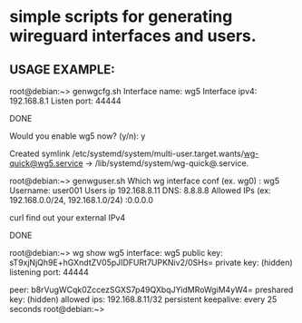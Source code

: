 # simple scripts for generating wireguard interfaces and users.

## USAGE EXAMPLE:

root@debian:~> genwgcfg.sh
Interface name: wg5
Interface ipv4: 192.168.8.1
Listen port: 44444

DONE

Would you enable wg5 now? (y/n): y

Created symlink /etc/systemd/system/multi-user.target.wants/wg-quick@wg5.service → /lib/systemd/system/wg-quick@.service.


root@debian:~> genwguser.sh
Which wg interface conf (ex. wg0) : wg5
Username: user001
Users ip 192.168.8.11
DNS: 8.8.8.8
Allowed IPs (ex: 192.168.0.0/24, 192.168.1.0/24) :0.0.0.0

curl find out your external IPv4

DONE

root@debian:~> wg show wg5
interface: wg5
  public key: sT9xjNjQh9E+hGXndtZV05pJIDFURt7UPKNiv2/0SHs=
  private key: (hidden)
  listening port: 44444

peer: b8rVugWCqk0ZccezSGXS7p49QXbqJYidMRoWgiM4yW4=
  preshared key: (hidden)
  allowed ips: 192.168.8.11/32
  persistent keepalive: every 25 seconds
root@debian:~>
